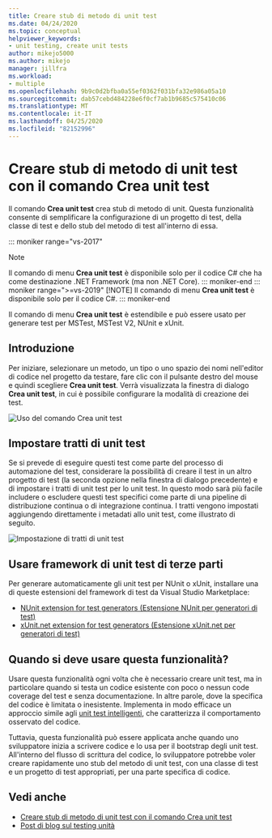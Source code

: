 ```yaml
---
title: Creare stub di metodo di unit test
ms.date: 04/24/2020
ms.topic: conceptual
helpviewer_keywords:
- unit testing, create unit tests
author: mikejo5000
ms.author: mikejo
manager: jillfra
ms.workload:
- multiple
ms.openlocfilehash: 9b9c0d2bfba0a55ef0362f031bfa32e986a05a10
ms.sourcegitcommit: dab57cebd484228e6f0cf7ab1b9685c575410c06
ms.translationtype: MT
ms.contentlocale: it-IT
ms.lasthandoff: 04/25/2020
ms.locfileid: "82152996"
---
```

# <a name="create-unit-test-method-stubs-with-the-create-unit-tests-command"></a>Creare stub di metodo di unit test con il comando Crea unit test

Il comando **Crea unit test** crea stub di metodo di unit. Questa funzionalità consente di semplificare la configurazione di un progetto di test, della classe di test e dello stub del metodo di test all'interno di essa.

::: moniker range="vs-2017"
> [!NOTE]
> Il comando di menu **Crea unit test** è disponibile solo per il codice C# che ha come destinazione .NET Framework (ma non .NET Core).
::: moniker-end
::: moniker range=">=vs-2019"
> [!NOTE]
> Il comando di menu **Crea unit test** è disponibile solo per il codice C#.
::: moniker-end

Il comando di menu **Crea unit test** è estendibile e può essere usato per generare test per MSTest, MSTest V2, NUnit e xUnit.

## <a name="get-started"></a>Introduzione

Per iniziare, selezionare un metodo, un tipo o uno spazio dei nomi nell'editor di codice nel progetto da testare, fare clic con il pulsante destro del mouse e quindi scegliere **Crea unit test**. Verrà visualizzata la finestra di dialogo **Crea unit test**, in cui è possibile configurare la modalità di creazione dei test.

![Uso del comando Crea unit test](media/createunittestcommand.png)

## <a name="set-unit-test-traits"></a>Impostare tratti di unit test

Se si prevede di eseguire questi test come parte del processo di automazione del test, considerare la possibilità di creare il test in un altro progetto di test (la seconda opzione nella finestra di dialogo precedente) e di impostare i tratti di unit test per lo unit test. In questo modo sarà più facile includere o escludere questi test specifici come parte di una pipeline di distribuzione continua o di integrazione continua. I tratti vengono impostati aggiungendo direttamente i metadati allo unit test, come illustrato di seguito.

![Impostazione di tratti di unit test](media/createunittest.png)

## <a name="use-third-party-unit-test-frameworks"></a>Usare framework di unit test di terze parti

Per generare automaticamente gli unit test per NUnit o xUnit, installare una di queste estensioni del framework di test da Visual Studio Marketplace:

* [NUnit extension for test generators (Estensione NUnit per generatori di test)](https://marketplace.visualstudio.com/items?itemName=NUnitDevelopers.TestGeneratorNUnitextension)
* [xUnit.net extension for test generators (Estensione xUnit.net per generatori di test)](https://marketplace.visualstudio.com/items?itemName=BradWilson.xUnitnetTestExtensions)

## <a name="when-should-i-use-this-feature"></a>Quando si deve usare questa funzionalità?

Usare questa funzionalità ogni volta che è necessario creare unit test, ma in particolare quando si testa un codice esistente con poco o nessun code coverage del test e senza documentazione. In altre parole, dove la specifica del codice è limitata o inesistente. Implementa in modo efficace un approccio simile agli [unit test intelligenti](https://devblogs.microsoft.com/devops/introducing-smart-unit-tests/), che caratterizza il comportamento osservato del codice.

Tuttavia, questa funzionalità può essere applicata anche quando uno sviluppatore inizia a scrivere codice e lo usa per il bootstrap degli unit test. All'interno del flusso di scrittura del codice, lo sviluppatore potrebbe voler creare rapidamente uno stub del metodo di unit test, con una classe di test e un progetto di test appropriati, per una parte specifica di codice.

## <a name="see-also"></a>Vedi anche

- [Creare stub di metodo di unit test con il comando Crea unit test](https://devblogs.microsoft.com/devops/creating-unit-test-method-stubs-with-create-unit-tests/)
- [Post di blog sul testing unità](https://devblogs.microsoft.com/devops/?s=unit+testing)
